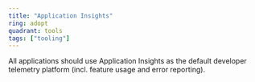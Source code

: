 ```yaml
---
title: "Application Insights"
ring: adopt
quadrant: tools
tags: ["tooling"]
---
```


All applications should use Application Insights as the default developer telemetry platform (incl. feature usage and error reporting).
